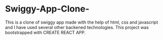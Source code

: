 # Swiggy-App-Clone-
This is a clone of swiggy app made with the help of html, css and javascript and I have used several other backened technologies. This project was bootstrapped with CREATE REACT APP.
